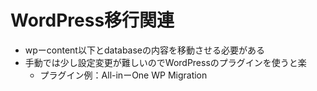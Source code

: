 # WordPress移行関連

* wpーcontent以下とdatabaseの内容を移動させる必要がある
* 手動では少し設定変更が難しいのでWordPressのプラグインを使うと楽
  * プラグイン例：All-inーOne WP Migration